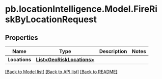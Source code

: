 # pb.locationIntelligence.Model.FireRiskByLocationRequest
## Properties

Name | Type | Description | Notes
------------ | ------------- | ------------- | -------------
**Locations** | [**List&lt;GeoRiskLocations&gt;**](GeoRiskLocations.md) |  | 

[[Back to Model list]](../README.md#documentation-for-models) [[Back to API list]](../README.md#documentation-for-api-endpoints) [[Back to README]](../README.md)

